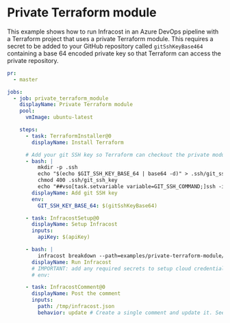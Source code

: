 # Private Terraform module

This example shows how to run Infracost in an Azure DevOps pipeline with a Terraform project that uses a private Terraform module. This requires a secret to be added to your GitHub repository called `gitSshKeyBase464` containing a base 64 encoded private key so that Terraform can access the private repository.

[//]: <> (BEGIN EXAMPLE)
```yml
pr:
  - master

jobs:
  - job: private_terraform_module
    displayName: Private Terraform module
    pool:
      vmImage: ubuntu-latest

    steps:
      - task: TerraformInstaller@0
        displayName: Install Terraform

      # Add your git SSH key so Terraform can checkout the private modules
      - bash: |
          mkdir -p .ssh
          echo "$(echo $GIT_SSH_KEY_BASE_64 | base64 -d)" > .ssh/git_ssh_key
          chmod 400 .ssh/git_ssh_key
          echo "##vso[task.setvariable variable=GIT_SSH_COMMAND;]ssh -i $(pwd)/.ssh/git_ssh_key -o 'StrictHostKeyChecking=no'"
        displayName: Add git SSH key
        env:
          GIT_SSH_KEY_BASE_64: $(gitSshKeyBase64)

      - task: InfracostSetup@0
        displayName: Setup Infracost
        inputs:
          apiKey: $(apiKey)

      - bash: |
          infracost breakdown --path=examples/private-terraform-module/code --format=json --out-file=/tmp/infracost.json
        displayName: Run Infracost
        # IMPORTANT: add any required secrets to setup cloud credentials so Terraform can run
        # env:

      - task: InfracostComment@0
        displayName: Post the comment
        inputs:
          path: /tmp/infracost.json
          behavior: update # Create a single comment and update it. See https://github.com/infracost/infracost-azure-devops#comment-options for other options
```
[//]: <> (END EXAMPLE)
